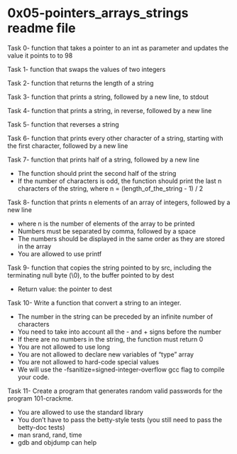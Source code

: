 # 0x05-pointers_arrays_strings readme file

Task 0-  function that takes a pointer to an int as parameter and updates the value it points to to 98

Task 1- function that swaps the values of two integers

Task 2- function that returns the length of a string

Task 3- function that prints a string, followed by a new line, to stdout

Task 4-  function that prints a string, in reverse, followed by a new line

Task 5-  function that reverses a string

Task 6- function that prints every other character of a string, starting with the first character, followed by a new line

Task 7- function that prints half of a string, followed by a new line
- The function should print the second half of the string
- If the number of characters is odd, the function should print the last n characters of the string, where n = (length_of_the_string - 1) / 2

Task 8- function that prints n elements of an array of integers, followed by a new line
- where n is the number of elements of the array to be printed
- Numbers must be separated by comma, followed by a space
- The numbers should be displayed in the same order as they are stored in the array
- You are allowed to use printf

Task 9-  function that copies the string pointed to by src, including the terminating null byte (\0), to the buffer pointed to by dest
- Return value: the pointer to dest

Task 10- Write a function that convert a string to an integer.
- The number in the string can be preceded by an infinite number of characters
- You need to take into account all the - and + signs before the number
- If there are no numbers in the string, the function must return 0
- You are not allowed to use long
- You are not allowed to declare new variables of “type” array
- You are not allowed to hard-code special values
- We will use the -fsanitize=signed-integer-overflow gcc flag to compile your code.

Task 11- Create a program that generates random valid passwords for the program 101-crackme.
- You are allowed to use the standard library
- You don’t have to pass the betty-style tests (you still need to pass the betty-doc tests)
- man srand, rand, time
- gdb and objdump can help
